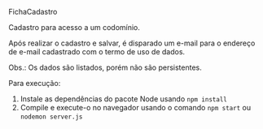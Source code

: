 FichaCadastro

Cadastro para acesso a um codomínio.

Após realizar o cadastro e salvar, é disparado um e-mail para o endereço de e-mail cadastrado com o termo de uso de dados.

Obs.: Os dados são listados, porém não são persistentes.

 
Para execução:
1. Instale as dependências do pacote Node usando ``npm install``
2. Compile e execute-o no navegador usando o comando ``npm start`` ou ``nodemon server.js``
